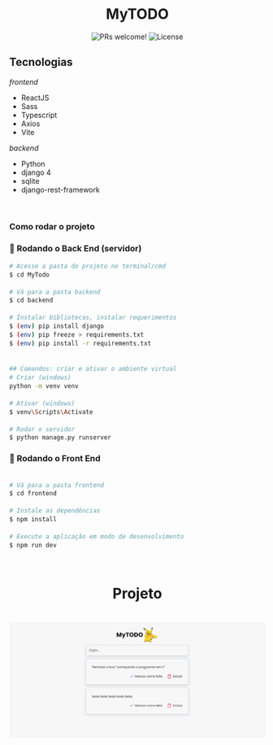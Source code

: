<h1 align="center">
  MyTODO
</h1>

<p align="center">
 <img src="https://img.shields.io/static/v1?label=PRs&message=welcome&color=49AA26&labelColor=000000" alt="PRs welcome!" />

  <img alt="License" src="https://img.shields.io/static/v1?label=license&message=MIT&color=49AA26&labelColor=000000">
</p>

## Tecnologias

*frontend*
- ReactJS
- Sass
- Typescript
- Axios
- Vite

*backend*
- Python
- django 4
- sqlite
- django-rest-framework


</br>

### Como rodar o projeto

### 🎲 Rodando o Back End (servidor)

```bash
# Acesse a pasta do projeto no terminal/cmd
$ cd MyTodo

# Vá para a pasta backend
$ cd backend

# Instalar bibliotecas, instalar requerimentos
$ (env) pip install django
$ (env) pip freeze > requirements.txt
$ (env) pip install -r requirements.txt


## Comandos: criar e ativar o ambiente virtual
# Criar (windows) 
python -m venv venv

# Ativar (windows)
$ venv\Scripts\Activate

# Rodar o servidor
$ python manage.py runserver

```

### 🎲 Rodando o Front End

```bash

# Vá para a pasta frontend
$ cd frontend

# Instale as dependências
$ npm install

# Execute a aplicação em modo de desenvolvimento
$ npm run dev

```

</br>

<h1 align="center"> 
	Projeto
</h1>

<h1 align="center">
<img alt="MyTodo" title="#MyTodo" src="./frontend/src/assets/todo.png" />
</h1>
